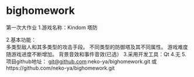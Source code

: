 # bighomework
第一次大作业
1.游戏名称：Kindom 塔防    

2.基本功能：    
多类型敌人和其多类型的攻击手段。
不同类型的防御塔及其不同属性。
游戏难度随游戏进度不断增加。
背景音效和事件音效(已选）
3.采用开发工具：Qt
4.无
5.项目github地址：
git@github.com:neko-ya/bighomework.git
或https://github.com/neko-ya/bighomework.git
